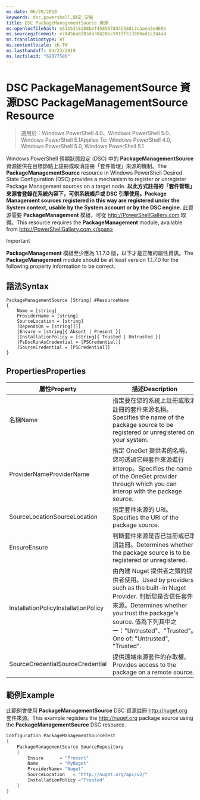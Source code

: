 ```yaml
---
ms.date: 06/20/2018
keywords: dsc,powershell,設定,安裝
title: DSC PackageManagementSource 資源
ms.openlocfilehash: e51b5318288bef458567dd4b58d17caaea3ed69b
ms.sourcegitcommit: e7445ba8203da304286c591ff513900ad1c244a4
ms.translationtype: HT
ms.contentlocale: zh-TW
ms.lasthandoff: 04/23/2019
ms.locfileid: "62077580"
---
```

# <a name="dsc-packagemanagementsource-resource"></a><span data-ttu-id="846d8-103">DSC PackageManagementSource 資源</span><span class="sxs-lookup"><span data-stu-id="846d8-103">DSC PackageManagementSource Resource</span></span>

> <span data-ttu-id="846d8-104">適用於：Windows PowerShell 4.0、Windows PowerShell 5.0、Windows PowerShell 5.1</span><span class="sxs-lookup"><span data-stu-id="846d8-104">Applies To: Windows PowerShell 4.0, Windows PowerShell 5.0, Windows PowerShell 5.1</span></span>

<span data-ttu-id="846d8-105">Windows PowerShell 預期狀態設定 (DSC) 中的 **PackageManagementSource** 資源提供在目標節點上註冊或取消註冊「套件管理」來源的機制。</span><span class="sxs-lookup"><span data-stu-id="846d8-105">The **PackageManagementSource** resource in Windows PowerShell Desired State Configuration (DSC) provides a mechanism to register or unregister Package Management sources on a target node.</span></span> <span data-ttu-id="846d8-106">**以此方式註冊的「套件管理」來源會登錄在系統內容下，可供系統帳戶或 DSC 引擎使用。**</span><span class="sxs-lookup"><span data-stu-id="846d8-106">**Package Management sources registered in this way are registered under the System context, usable by the System account or by the DSC engine.**</span></span> <span data-ttu-id="846d8-107">此資源需要 **PackageManagement** 模組，可從 http://PowerShellGallery.com 取得。</span><span class="sxs-lookup"><span data-stu-id="846d8-107">This resource requires the **PackageManagement** module, available from http://PowerShellGallery.com.</span></span>

> [!IMPORTANT]
> <span data-ttu-id="846d8-108">**PackageManagement** 模組至少應為 1.1.7.0 版，以下才是正確的屬性資訊。</span><span class="sxs-lookup"><span data-stu-id="846d8-108">The **PackageManagement** module should be at least version 1.1.7.0 for the following property information to be correct.</span></span>

## <a name="syntax"></a><span data-ttu-id="846d8-109">語法</span><span class="sxs-lookup"><span data-stu-id="846d8-109">Syntax</span></span>

```
PackageManagementSource [String] #ResourceName
{
    Name = [string]
    ProviderName = [string]
    SourceLocation = [string]
    [DependsOn = [string[]]]
    [Ensure = [string]{ Absent | Present }]
    [InstallationPolicy = [string]{ Trusted | Untrusted }]
    [PsDscRunAsCredential = [PSCredential]]
    [SourceCredential = [PSCredential]]
}
```

## <a name="properties"></a><span data-ttu-id="846d8-110">Properties</span><span class="sxs-lookup"><span data-stu-id="846d8-110">Properties</span></span>

|  <span data-ttu-id="846d8-111">屬性</span><span class="sxs-lookup"><span data-stu-id="846d8-111">Property</span></span>  |  <span data-ttu-id="846d8-112">描述</span><span class="sxs-lookup"><span data-stu-id="846d8-112">Description</span></span>   |
|---|---|
| <span data-ttu-id="846d8-113">名稱</span><span class="sxs-lookup"><span data-stu-id="846d8-113">Name</span></span>| <span data-ttu-id="846d8-114">指定要在您的系統上註冊或取消註冊的套件來源名稱。</span><span class="sxs-lookup"><span data-stu-id="846d8-114">Specifies the name of the package source to be registered or unregistered on your system.</span></span>|
| <span data-ttu-id="846d8-115">ProviderName</span><span class="sxs-lookup"><span data-stu-id="846d8-115">ProviderName</span></span>| <span data-ttu-id="846d8-116">指定 OneGet 提供者的名稱，您可透過它與套件來源進行 interop。</span><span class="sxs-lookup"><span data-stu-id="846d8-116">Specifies the name of the OneGet provider through which you can interop with the package source.</span></span>|
| <span data-ttu-id="846d8-117">SourceLocation</span><span class="sxs-lookup"><span data-stu-id="846d8-117">SourceLocation</span></span>| <span data-ttu-id="846d8-118">指定套件來源的 URI。</span><span class="sxs-lookup"><span data-stu-id="846d8-118">Specifies the URI of the package source.</span></span>|
| <span data-ttu-id="846d8-119">Ensure</span><span class="sxs-lookup"><span data-stu-id="846d8-119">Ensure</span></span>| <span data-ttu-id="846d8-120">判斷套件來源是否已註冊或已取消註冊。</span><span class="sxs-lookup"><span data-stu-id="846d8-120">Determines whether the package source is to be registered or unregistered.</span></span>|
| <span data-ttu-id="846d8-121">InstallationPolicy</span><span class="sxs-lookup"><span data-stu-id="846d8-121">InstallationPolicy</span></span>| <span data-ttu-id="846d8-122">由內建 Nuget 提供者之類的提供者使用。</span><span class="sxs-lookup"><span data-stu-id="846d8-122">Used by providers such as the built-in Nuget Provider.</span></span> <span data-ttu-id="846d8-123">判斷您是否信任套件來源。</span><span class="sxs-lookup"><span data-stu-id="846d8-123">Determines whether you trust the package's source.</span></span> <span data-ttu-id="846d8-124">值為下列其中之一："Untrusted"、"Trusted"。</span><span class="sxs-lookup"><span data-stu-id="846d8-124">One of: "Untrusted", "Trusted".</span></span>|
| <span data-ttu-id="846d8-125">SourceCredential</span><span class="sxs-lookup"><span data-stu-id="846d8-125">SourceCredential</span></span>| <span data-ttu-id="846d8-126">提供遠端來源套件的存取權。</span><span class="sxs-lookup"><span data-stu-id="846d8-126">Provides access to the package on a remote source.</span></span>|

## <a name="example"></a><span data-ttu-id="846d8-127">範例</span><span class="sxs-lookup"><span data-stu-id="846d8-127">Example</span></span>

<span data-ttu-id="846d8-128">此範例會使用 **PackageManagementSource** DSC 資源註冊 http://nuget.org 套件來源。</span><span class="sxs-lookup"><span data-stu-id="846d8-128">This example registers the http://nuget.org package source using the **PackageManagementSource** DSC resource.</span></span>

```powershell
Configuration PackageManagementSourceTest
{
    PackageManagementSource SourceRepository
    {
        Ensure      = "Present"
        Name        = "MyNuget"
        ProviderName= "Nuget"
        SourceLocation   = "http://nuget.org/api/v2/"
        InstallationPolicy ="Trusted"
    }
}
```